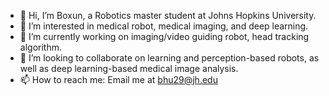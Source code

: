 - 👋 Hi, I’m Boxun, a Robotics master student at Johns Hopkins University.
- 👀 I’m interested in medical robot, medical imaging, and deep learning. 
- 🌱 I’m currently working on imaging/video guiding robot, head tracking algorithm.
- 💞️ I’m looking to collaborate on learning and perception-based robots, as well as deep learning-based medical image analysis.
- 📫 How to reach me: Email me at bhu29@jh.edu

<!---
XSoberCarrot/XSoberCarrot is a ✨ special ✨ repository because its `README.md` (this file) appears on your GitHub profile.
You can click the Preview link to take a look at your changes.
--->

